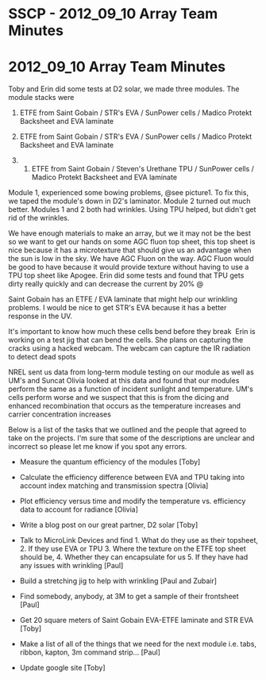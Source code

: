 # SSCP - 2012_09_10 Array Team Minutes

# 2012_09_10 Array Team Minutes

Toby and Erin did some tests at D2 solar, we made three modules. The module stacks were

1. ETFE from Saint Gobain / STR's EVA / SunPower cells / Madico Protekt Backsheet and EVA laminate

2. ETFE from Saint Gobain / STR's EVA / SunPower cells / Madico Protekt Backsheet and EVA laminate

3. 1. ETFE from Saint Gobain / Steven's Urethane TPU / SunPower cells / Madico Protekt Backsheet and EVA laminate

Module 1, experienced some bowing problems, @see picture1. To fix this, we taped the module's down in D2's laminator. Module 2 turned out much better. Modules 1 and 2 both had wrinkles. Using TPU helped, but didn't get rid of the wrinkles.

We have enough materials to make an array, but we it may not be the best so we want to get our hands on some AGC fluon top sheet, this top sheet is nice because it has a microtexture that should give us an advantage when the sun is low in the sky. We have AGC Fluon on the way. AGC Fluon would be good to have because it would provide texture without having to use a TPU top sheet like Apogee. Erin did some tests and found that TPU gets dirty really quickly and can decrease the current by 20% @

Saint Gobain has an ETFE / EVA laminate that might help our wrinkling problems. I would be nice to get STR's EVA because it has a better response in the UV.

It's important to know how much these cells bend before they break  Erin is working on a test jig that can bend the cells. She plans on capturing the cracks using a hacked webcam. The webcam can capture the IR radiation to detect dead spots

NREL sent us data from long-term module testing on our module as well as UM's and Suncat Olivia looked at this data and found that our modules perform the same as a function of incident sunlight and temperature. UM's cells perform worse and we suspect that this is from the dicing and enhanced recombination that occurs as the temperature increases and carrier concentration increases

Below is a list of the tasks that we outlined and the people that agreed to take on the projects. I'm sure that some of the descriptions are unclear and incorrect so please let me know if you spot any errors.

- Measure the quantum efficiency of the modules [Toby]

- Calculate the efficiency difference between EVA and TPU taking into account index matching and transmission spectra [Olivia]

- Plot efficiency versus time and modify the temperature vs. efficiency data to account for radiance [Olivia]

- Write a blog post on our great partner, D2 solar [Toby]

- Talk to MicroLink Devices and find 1. What do they use as their topsheet, 2. If they use EVA or TPU 3. Where the texture on the ETFE top sheet should be, 4. Whether they can encapsulate for us 5. If they have had any issues with wrinkling [Paul]

- Build a stretching jig to help with wrinkling [Paul and Zubair]

- Find somebody, anybody, at 3M to get a sample of their frontsheet [Paul]

- Get 20 square meters of Saint Gobain EVA-ETFE laminate and STR EVA [Toby]

- Make a list of all of the things that we need for the next module i.e. tabs, ribbon, kapton, 3m command strip... [Paul]

- Update google site [Toby]

